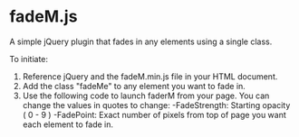 fadeM.js
========

A simple jQuery plugin that fades in any elements using a single class.


To initiate:

1. Reference jQuery and the fadeM.min.js file in your HTML document.
2. Add the class "fadeMe" to any element you want to fade in.
3. Use the following code to launch faderM from your page. You can change the values in quotes to change:
   -FadeStrength: Starting opacity ( 0 - 9 )
   -FadePoint: Exact number of pixels from top of page you want each element to fade in.


<pre><script>
$(document).ready(function(){
var FadeStrength = "3";
var FadePoint = "500";
startFadeM(FadeStrength,FadePoint);
});
</script></pre>
